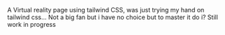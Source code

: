 A Virtual reality page using tailwind CSS, was just trying my hand on tailwind css... Not a big fan but i have no choice but to master it do i? Still work in progress  
